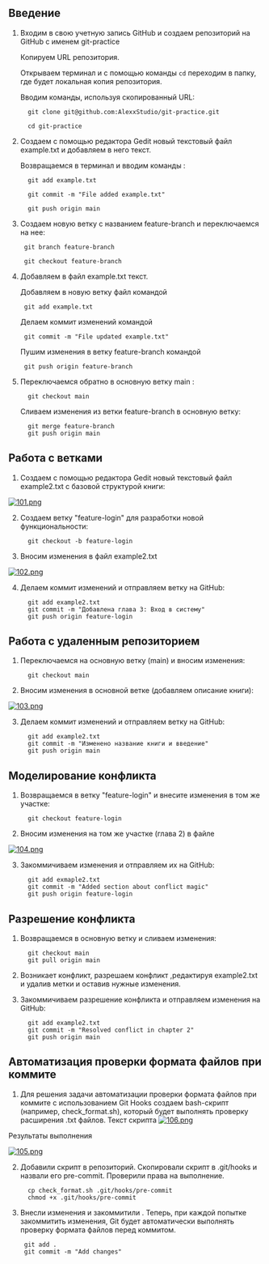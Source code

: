 ## Введение

1. Входим в свою учетную запись GitHub и создаем репозиторий на GitHub с именем git-practice
   
    Копируем URL репозитория.

    Открываем терминал и с помощью команды `cd` переходим в папку, где будет локальная копия репозитория.
   
    Вводим команды, используя скопированный URL:

         git clone git@github.com:AlexxStudio/git-practice.git

         cd git-practice
2.  Создаем с помощью редактора Gedit новый текстовый файл  example.txt и добавляем в него текст.
 
    Возвращаемся в терминал и вводим команды :
 
          git add example.txt
    
          git commit -m "File added example.txt"

          git push origin main
3.  Создаем новую ветку с названием  feature-branch  и переключаемся на нее:

         git branch feature-branch
    
         git checkout feature-branch
4.  Добавляем в файл example.txt текст.

    Добавляем в новую ветку файл командой
    
         git add example.txt

    Делаем коммит изменений командой
    
         git commit -m "File updated example.txt"

    Пушим изменения в ветку feature-branch командой 
   
         git push origin feature-branch

5. Переключаемся обратно в основную ветку  main :

         git checkout main

   Сливаем изменения из ветки feature-branch в основную ветку:

         git merge feature-branch
         git push origin main

## Работа с ветками

1. Создаем с помощью редактора Gedit новый текстовый файл example2.txt с базовой структурой книги:

  [![101.png](https://i.postimg.cc/xCjtD5KZ/101.png)](https://postimg.cc/3y6g2gfj)

2. Создаем ветку "feature-login" для разработки новой функциональности:

         git checkout -b feature-login
   
3. Вносим изменения в файл example2.txt

  [![102.png](https://i.postimg.cc/gkgyCS8h/102.png)](https://postimg.cc/YhmmgxX2)

4. Делаем коммит изменений и отправляем ветку на GitHub:

         git add example2.txt
         git commit -m "Добавлена глава 3: Вход в систему"
         git push origin feature-login


## Работа с удаленным репозиторием

1. Переключаемся на основную ветку (main) и вносим изменения:

         git checkout main

2. Вносим изменения в основной ветке (добавляем описание книги):

[![103.png](https://i.postimg.cc/L4N4PX7z/103.png)](https://postimg.cc/QVKrGXjt)

3. Делаем коммит изменений и отправляем ветку на GitHub:

         git add example2.txt
         git commit -m "Изменено название книги и введение"
         git push origin main

## Моделирование конфликта

1. Возвращаемся в ветку "feature-login" и внесите изменения в том же участке:

         git checkout feature-login

2. Вносим изменения на том же участке (глава 2) в файле

[![104.png](https://i.postimg.cc/3JxPfyQ9/104.png)](https://postimg.cc/w3nf7jvs)

3. Закоммичиваем изменения и отправляем их на GitHub:

         git add exmaple2.txt
         git commit -m "Added section about conflict magic"
         git push origin feature-login

## Разрешение конфликта

1. Возвращаемся в основную ветку и сливаем изменения:

         git checkout main
         git pull origin main

2. Возникает конфликт, разрешаем конфликт ,редактируя example2.txt и  удалив метки и оставив нужные изменения.

3. Закоммичиваем разрешение конфликта и отправляем изменения на GitHub:

         git add example2.txt
         git commit -m "Resolved conflict in chapter 2"
         git push origin main
## Автоматизация проверки формата файлов при коммите

1. Для решения задачи автоматизации проверки формата файлов при коммите с использованием Git Hooks создаем bash-скрипт (например, check_format.sh),
который будет выполнять проверку расширения .txt файлов. 
Текст скрипта
[![106.png](https://i.postimg.cc/sfnTmnnM/106.png)](https://postimg.cc/hhd8P0Rn)

Результаты выполнения

[![105.png](https://i.postimg.cc/c49rk3Y1/105.png)](https://postimg.cc/YhFrhhbT)

 2. Добавили скрипт в репозиторий. Скопировали скрипт в .git/hooks и назвали его pre-commit. Проверили права на выполнение.

          cp check_format.sh .git/hooks/pre-commit
          chmod +x .git/hooks/pre-commit

 3.  Внесли изменения и закоммитили .
     Теперь, при каждой попытке закоммитить изменения, Git будет автоматически выполнять проверку формата файлов перед коммитом. 

          git add .
          git commit -m "Add changes"

